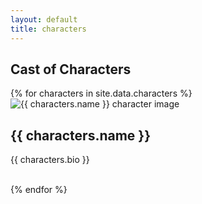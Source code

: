```yaml
---
layout: default
title: characters
---
```


<article class="row pad-lr-15">
  <h1>Cast of Characters</h1>
   {% for characters in site.data.characters %}
    <div class="small-12 blocky">
      <img src="{{ site.baseurl }}{{ characters.pic }}" alt="{{ characters.name }} character image" class="left">
      <h2>{{ characters.name }}</h2>
      <p>{{ characters.bio }}</p>
    </div>
    <br />
   {% endfor %}
</article>